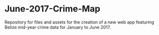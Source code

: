 # June-2017-Crime-Map
Repository for files and assets for the creation of a new web app featuring Belize mid-year crime data for January to June 2017.
